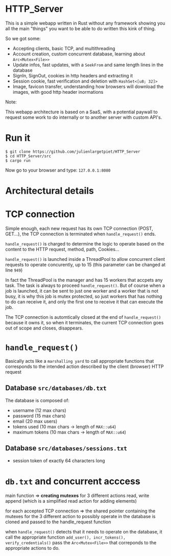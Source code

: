 # HTTP_Server

This is a simple webapp written in Rust without any framework showing you all the main "things" you want to be able to do written this kink of thing.

So we got some:

- Accepting clients, basic TCP, and multithreading
- Account creation, custom concurrent database, learning about `Arc<Mutex<File>>`
- Update infos, fast updates, with a `SeekFrom` and same length lines in the database
- SignIn, SignOut, cookies in http headers and extracting it
- Session cookie, fast verification and deletion with `HashSet<[u8; 32]>`
- Image, favicon transfer, understanding how browsers will download the images, with good http header inormations

Note:

This webapp architecture is based on a SaaS, with a potential paywall to request some work to do internally or to another server with custom API's.

# Run it

```
$ git clone https://github.com/julienlargetpiet/HTTP_Server
$ cd HTTP_Server/src
$ cargo run
```

Now go to your browser and type: `127.0.0.1:8080`

# Architectural details

# TCP connection

Simple enough, each new request has its own TCP connection (POST, GET...), the TCP connection is terminated when `handle_request()` ends.

`handle_request()` is charged to determine the logic to operate based on the content to the HTTP request, method, path, Cookies...

`handle_request()` is launched inside a ThreadPool to allow concurrent client requests to operate concurently, up to 15 (this parameter can be changed at line `949`)

In fact the ThreadPool is the manager and has 15 workers that accpets any task. The task is always to proceed `handle_request()`. But of course when a job is launched, it can be sent to just one worker and a worker that is not busy, it is why this job is mutex protected, so just workers that has nothing to do can receive it, and only the first one to receive it that can execute the job.

The TCP connection is automtically closed at the end of `handle_request()` because it owns it, so when it terminates, the current TCP connection goes out of scope and closes, disappears.

# `handle_request()`

Basically acts like a `marshalling yard` to call appropriate functions that corresponds to the intended action described by the client (browser) HTTP request

## Database `src/databases/db.txt`

The database is composed of:

- username (12 max chars)
- password (15 max chars)
- email (20 max users)
- tokens used (10 max chars -> length of `MAX::u64`)
- maximum tokens (10 max chars -> length of `MAX::u64`)

## Database `src/databases/sessions.txt`

- session token of exactly 64 characters long

# `db.txt` and concurrent acccess

main function => **creating mutexes** for 3 different actions read, write append (which is a simplified read action for adding elements)

for each accepted TCP connection => the shared pointer containing the mutexes for the 3 different action to possibly operate in the database is cloned and passed to the handle_request function

when `handle_request()` detects that it needs to operate on the database, it call the appropriate function `add_user(), incr_tokens(), verify_credentials()` pass the `Arc<Mutex<File>>` that correponds to the appropriate actions to do.


